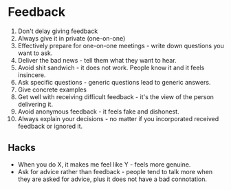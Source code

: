 # Feedback

1. Don't delay giving feedback
1. Always give it in private (one-on-one)
1. Effectively prepare for one-on-one meetings - write down questions you want to ask.
1. Deliver the bad news - tell them what they want to hear.
1. Avoid shit sandwich - it does not work. People know it and it feels insincere.
1. Ask specific questions - generic questions lead to generic answers.
1. Give concrete examples
1. Get well with receiving difficult feedback - it's the view of the person delivering it.
1. Avoid anonymous feedback - it feels fake and dishonest.
1. Always explain your decisions - no matter if you incorporated received feedback or ignored it.

## Hacks

- When you do X, it makes me feel like Y - feels more genuine.
- Ask for advice rather than feedback - people tend to talk more when they are asked for advice, plus it does not have a bad connotation.
